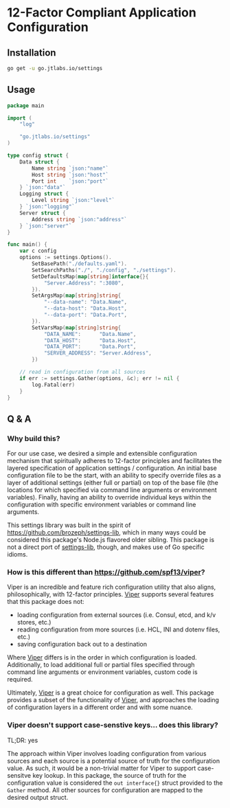 # 12-Factor Compliant Application Configuration



## Installation

```bash
go get -u go.jtlabs.io/settings
```

## Usage

```go
package main

import (
	"log"

	"go.jtlabs.io/settings"
)

type config struct {
	Data struct {
		Name string `json:"name"`
		Host string `json:"host"`
		Port int    `json:"port"`
	} `json:"data"`
	Logging struct {
		Level string `json:"level"`
	} `json:"logging"`
	Server struct {
		Address string `json:"address"`
	} `json:"server"`
}

func main() {
	var c config
	options := settings.Options().
		SetBasePath("./defaults.yaml").
		SetSearchPaths("./", "./config", "./settings").
		SetDefaultsMap(map[string]interface{}{
			"Server.Address": ":3080",
		}).
		SetArgsMap(map[string]string{
			"--data-name": "Data.Name",
			"--data-host": "Data.Host",
			"--data-port": "Data.Port",
		}).
		SetVarsMap(map[string]string{
			"DATA_NAME":      "Data.Name",
			"DATA_HOST":      "Data.Host",
			"DATA_PORT":      "Data.Port",
			"SERVER_ADDRESS": "Server.Address",
		})

	// read in configuration from all sources
	if err := settings.Gather(options, &c); err != nil {
		log.Fatal(err)
	}
}
```

## Q & A

### Why build this?

For our use case, we desired a simple and extensible configuration mechanism that spiritually adheres to 12-factor principles and facilitates the layered specification of application settings / configuration. An initial base configuration file to be the start, with an ability to specify override files as a layer of additional settings (either full or partial) on top of the base file (the locations for which specified via command line arguments or environment variables). Finally, having an ability to override individual keys within the configuration with specific environment variables or command line arguments. 

This settings library was built in the spirit of <https://github.com/brozeph/settings-lib>, which in many ways could be considered this package's Node.js flavored older sibling. This package is not a direct port of [settings-lib](https://github.com/brozeph/settings-lib), though, and makes use of Go specific idioms.

### How is this different than <https://github.com/spf13/viper>?

Viper is an incredible and feature rich configuration utility that also aligns, philosophically, with 12-factor principles. [Viper](https://github.com/spf13/viper) supports several features that this package does not:

* loading configuration from external sources (i.e. Consul, etcd, and k/v stores, etc.)
* reading configuration from more sources (i.e. HCL, INI and dotenv files, etc.)
* saving configuration back out to a destination

Where [Viper](https://github.com/spf13/viper) differs is in the order in which configuration is loaded. Additionally, to load additional full or partial files specified through command line arguments or environment variables, custom code is required. 

Ultimately, [Viper](https://github.com/spf13/viper) is a great choice for configuration as well. This package provides a subset of the functionality of [Viper](https://github.com/spf13/viper), and approaches the loading of configuration layers in a different order and with some nuance.

### Viper doesn't support case-senstive keys... does this library?

TL;DR: yes

The approach within Viper involves loading configuration from various sources and each source is a potential source of truth for the configuration value. As such, it would be a non-trivial matter for Viper to support case-sensitve key lookup. In this package, the source of truth for the configuration value is considered the `out interface{}` struct provided to the `Gather` method. All other sources for configuration are mapped to the desired output struct.